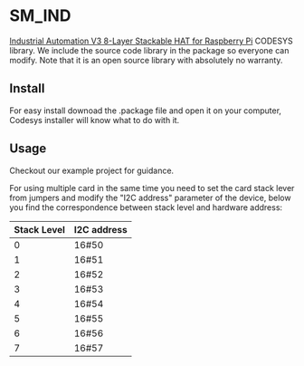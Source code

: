 # SM_IND

[Industrial Automation V3 8-Layer Stackable HAT for Raspberry Pi](https://sequentmicrosystems.com/collections/all-io-cards/products/industrial-raspberry-pi) CODESYS library.
We include the source code library in the package so everyone can modify. Note that it is an open source library with absolutely no warranty.
## Install
For easy install downoad the .package file and open it on your computer, Codesys installer will know what to do with it.
## Usage
Checkout our example project for guidance.

For using multiple card in the same time you need to set the card stack lever from jumpers and modify the "I2C address" parameter of the  device, below you find the correspondence between stack level and hardware address:

| Stack Level | I2C address |
| --- | --- |
| 0 | 16#50 |
| 1 | 16#51 |
| 2 | 16#52 |
| 3 | 16#53 |
| 4 | 16#54 |
| 5 | 16#55 |
| 6 | 16#56 |
| 7 | 16#57 |
